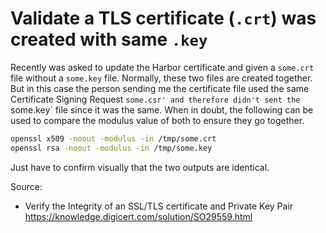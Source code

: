 # Validate a TLS certificate (`.crt`) was created with same `.key`

Recently was asked to update the Harbor certificate and given a `some.crt` file without a `some.key` file. Normally, these two files are created together. But in this case the person sending me the certificate file used the same Certificate Signing Request `some.csr' and therefore didn't sent the `some.key` file since it was the same. When in doubt, the following can be used to compare the modulus value of both to ensure they go together.

```sh
openssl x509 -noout -modulus -in /tmp/some.crt
openssl rsa -noout -modulus -in /tmp/some.key
```

Just have to confirm visually that the two outputs are identical.

Source:

* Verify the Integrity of an SSL/TLS certificate and Private Key Pair  
  <https://knowledge.digicert.com/solution/SO29559.html>
